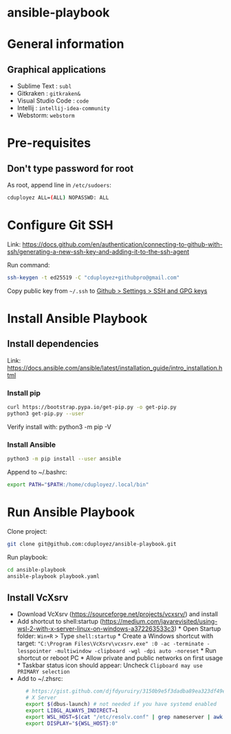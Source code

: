 # ansible-playbook

# General information

## Graphical applications
* Sublime Text : `subl`
* Gitkraken : `gitkraken&`
* Visual Studio Code : `code`
* Intellij : `intellij-idea-community`
* Webstorm: `webstorm`

# Pre-requisites

## Don't type password for root

As root, append line in `/etc/sudoers`:

```sh
cduployez ALL=(ALL) NOPASSWD: ALL
```

# Configure Git SSH

Link: https://docs.github.com/en/authentication/connecting-to-github-with-ssh/generating-a-new-ssh-key-and-adding-it-to-the-ssh-agent

Run command:
```sh
ssh-keygen -t ed25519 -C "cduployez+githubpro@gmail.com"
```

Copy public key from `~/.ssh` to [Github > Settings > SSH and GPG keys](https://github.com/settings/keys)

# Install Ansible Playbook

## Install dependencies

Link: https://docs.ansible.com/ansible/latest/installation_guide/intro_installation.html

### Install pip

```sh
curl https://bootstrap.pypa.io/get-pip.py -o get-pip.py
python3 get-pip.py --user
```

Verify install with: python3 -m pip -V

### Install Ansible
```sh
python3 -m pip install --user ansible
```

Append to ~/.bashrc:
```sh
export PATH="$PATH:/home/cduployez/.local/bin"
```

# Run Ansible Playbook

Clone project:
```sh
git clone git@github.com:cduployez/ansible-playbook.git
```

Run playbook:
```sh
cd ansible-playbook
ansible-playbook playbook.yaml
```

## Install VcXsrv

* Download VcXsrv (https://sourceforge.net/projects/vcxsrv/) and install
* Add shortcut to shell:startup (https://medium.com/javarevisited/using-wsl-2-with-x-server-linux-on-windows-a372263533c3)
      * Open Startup folder: `Win+R` > Type `shell:startup`
      * Create a Windows shortcut with target: `"C:\Program Files\VcXsrv\vcxsrv.exe" :0 -ac -terminate -lesspointer -multiwindow -clipboard -wgl -dpi auto -noreset`
      * Run shortcut or reboot PC
      * Allow private and public networks on first usage
      * Taskbar status icon should appear: Uncheck `Clipboard may use PRIMARY selection`
* Add to ~/.zhsrc:
```sh
      # https://gist.github.com/djfdyuruiry/3150b9e5f3dadba89ea323df49ea7ab1
      # X Server
      export $(dbus-launch) # not needed if you have systemd enabled
      export LIBGL_ALWAYS_INDIRECT=1
      export WSL_HOST=$(cat "/etc/resolv.conf" | grep nameserver | awk '{print $2}' )
      export DISPLAY="${WSL_HOST}:0"
```
